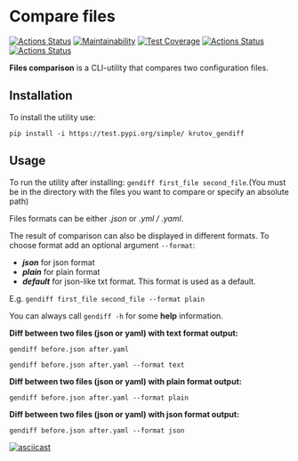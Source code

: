 # Compare files
[![Actions Status](https://github.com/Krutov777/python-project-lvl2/workflows/hexlet-check/badge.svg)](https://github.com/Krutov777/python-project-lvl2/actions)
[![Maintainability](https://api.codeclimate.com/v1/badges/a99a88d28ad37a79dbf6/maintainability)](https://codeclimate.com/github/codeclimate/codeclimate/maintainability)
[![Test Coverage](https://api.codeclimate.com/v1/badges/cb8218bd9867d2c8302b/test_coverage)](https://codeclimate.com/github/Krutov777/python-project-lvl2/test_coverage)
[![Actions Status](https://github.com/Krutov777/python-project-lvl2/workflows/linter/badge.svg)](https://github.com/Krutov777/python-project-lvl2/actions)
[![Actions Status](https://github.com/Krutov777/python-project-lvl2/workflows/tests/badge.svg)](https://github.com/Krutov777/python-project-lvl2/actions)

**Files comparison** is a CLI-utility that compares two configuration files.
## Installation
To install the utility use:
```
pip install -i https://test.pypi.org/simple/ krutov_gendiff
```
## Usage
To run the utility after installing:
`gendiff first_file second_file`.(You must be in the directory with the files you want to compare or specify an absolute path)

Files formats can be either *.json* or *.yml / .yaml*.

The result of comparison can also be displayed in different formats. To choose format add an optional argument `--format`:
- **_json_** for json format
- **_plain_** for plain format
- **_default_** for json-like txt format. This format is used as a default.

E.g. `gendiff first_file second_file --format plain`

You can always call `gendiff -h` for some __help__ information.

**Diff between two files (json or yaml) with text format output:**
```
gendiff before.json after.yaml
```
```
gendiff before.json after.yaml --format text
```
**Diff between two files (json or yaml) with plain format output:**
```
gendiff before.json after.yaml --format plain
```
**Diff between two files (json or yaml) with json format output:**
```
gendiff before.json after.yaml --format json
```
[![asciicast](https://asciinema.org/a/QKEMKLmaDOiR99iTEyu1GuSWL.svg)](https://asciinema.org/a/QKEMKLmaDOiR99iTEyu1GuSWL)
